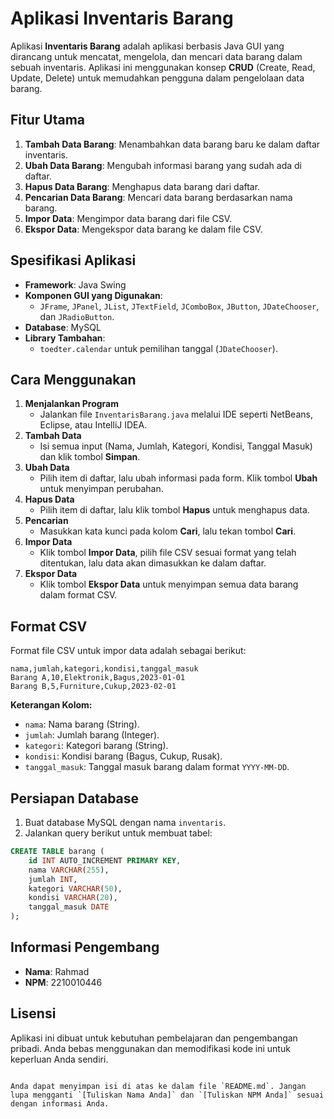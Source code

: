 
# Aplikasi Inventaris Barang

Aplikasi **Inventaris Barang** adalah aplikasi berbasis Java GUI yang dirancang untuk mencatat, mengelola, dan mencari data barang dalam sebuah inventaris. Aplikasi ini menggunakan konsep **CRUD** (Create, Read, Update, Delete) untuk memudahkan pengguna dalam pengelolaan data barang.

## Fitur Utama
1. **Tambah Data Barang**: Menambahkan data barang baru ke dalam daftar inventaris.
2. **Ubah Data Barang**: Mengubah informasi barang yang sudah ada di daftar.
3. **Hapus Data Barang**: Menghapus data barang dari daftar.
4. **Pencarian Data Barang**: Mencari data barang berdasarkan nama barang.
5. **Impor Data**: Mengimpor data barang dari file CSV.
6. **Ekspor Data**: Mengekspor data barang ke dalam file CSV.

## Spesifikasi Aplikasi
- **Framework**: Java Swing
- **Komponen GUI yang Digunakan**:
  - `JFrame`, `JPanel`, `JList`, `JTextField`, `JComboBox`, `JButton`, `JDateChooser`, dan `JRadioButton`.
- **Database**: MySQL
- **Library Tambahan**: 
  - `toedter.calendar` untuk pemilihan tanggal (`JDateChooser`).

## Cara Menggunakan
1. **Menjalankan Program**
   - Jalankan file `InventarisBarang.java` melalui IDE seperti NetBeans, Eclipse, atau IntelliJ IDEA.
2. **Tambah Data**
   - Isi semua input (Nama, Jumlah, Kategori, Kondisi, Tanggal Masuk) dan klik tombol **Simpan**.
3. **Ubah Data**
   - Pilih item di daftar, lalu ubah informasi pada form. Klik tombol **Ubah** untuk menyimpan perubahan.
4. **Hapus Data**
   - Pilih item di daftar, lalu klik tombol **Hapus** untuk menghapus data.
5. **Pencarian**
   - Masukkan kata kunci pada kolom **Cari**, lalu tekan tombol **Cari**.
6. **Impor Data**
   - Klik tombol **Impor Data**, pilih file CSV sesuai format yang telah ditentukan, lalu data akan dimasukkan ke dalam daftar.
7. **Ekspor Data**
   - Klik tombol **Ekspor Data** untuk menyimpan semua data barang dalam format CSV.

## Format CSV
Format file CSV untuk impor data adalah sebagai berikut:

```csv
nama,jumlah,kategori,kondisi,tanggal_masuk
Barang A,10,Elektronik,Bagus,2023-01-01
Barang B,5,Furniture,Cukup,2023-02-01
```

**Keterangan Kolom:**
- `nama`: Nama barang (String).
- `jumlah`: Jumlah barang (Integer).
- `kategori`: Kategori barang (String).
- `kondisi`: Kondisi barang (Bagus, Cukup, Rusak).
- `tanggal_masuk`: Tanggal masuk barang dalam format `YYYY-MM-DD`.

## Persiapan Database
1. Buat database MySQL dengan nama `inventaris`.
2. Jalankan query berikut untuk membuat tabel:

```sql
CREATE TABLE barang (
    id INT AUTO_INCREMENT PRIMARY KEY,
    nama VARCHAR(255),
    jumlah INT,
    kategori VARCHAR(50),
    kondisi VARCHAR(20),
    tanggal_masuk DATE
);
```

## Informasi Pengembang
- **Nama**: Rahmad
- **NPM**: 2210010446


## Lisensi
Aplikasi ini dibuat untuk kebutuhan pembelajaran dan pengembangan pribadi. Anda bebas menggunakan dan memodifikasi kode ini untuk keperluan Anda sendiri.
```

Anda dapat menyimpan isi di atas ke dalam file `README.md`. Jangan lupa mengganti `[Tuliskan Nama Anda]` dan `[Tuliskan NPM Anda]` sesuai dengan informasi Anda.
